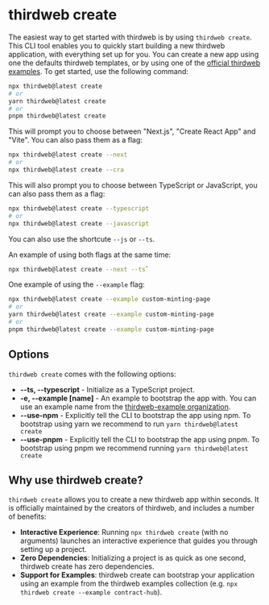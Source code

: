 # thirdweb create

The easiest way to get started with thirdweb is by using `thirdweb create`. This CLI tool enables you to quickly start building a new thirdweb application, with everything set up for you. You can create a new app using one the defaults thirdweb templates, or by using one of the [official thirdweb examples](https://github.com/thirdweb-example). To get started, use the following command:

```bash
npx thirdweb@latest create
# or
yarn thirdweb@latest create
# or
pnpm thirdweb@latest create
```

This will prompt you to choose between "Next.js", "Create React App" and "Vite". You can also pass them as a flag:

```bash
npx thirdweb@latest create --next
# or
npx thirdweb@latest create --cra
```

This will also prompt you to choose between TypeScript or JavaScript, you can also pass them as a flag:

```bash
npx thirdweb@latest create --typescript
# or
npx thirdweb@latest create --javascript
```

You can also use the shortcute `--js` or `--ts`.

An example of using both flags at the same time:

```bash
npx thirdweb@latest create --next --ts`
```

One example of using the `--example` flag:

```bash
npx thirdweb@latest create --example custom-minting-page
# or
yarn thirdweb@latest create --example custom-minting-page
# or
pnpm thirdweb@latest create --example custom-minting-page
```

## Options

`thirdweb create` comes with the following options:

- **--ts, --typescript** - Initialize as a TypeScript project.
- **-e, --example [name]** - An example to bootstrap the app with. You can use an example name from the [thirdweb-example organization](https://github.com/thirdweb-example).
- **--use-npm** - Explicitly tell the CLI to bootstrap the app using npm. To bootstrap using yarn we recommend to run `yarn thirdweb@latest create`
- **--use-pnpm** - Explicitly tell the CLI to bootstrap the app using pnpm. To bootstrap using pnpm we recommend running `yarn thirdweb@latest create`

## Why use thirdweb create?

`thirdweb create` allows you to create a new thirdweb app within seconds. It is officially maintained by the creators of thirdweb, and includes a number of benefits:

- **Interactive Experience**: Running `npx thirdweb create` (with no arguments) launches an interactive experience that guides you through setting up a project.
- **Zero Dependencies**: Initializing a project is as quick as one second, thirdweb create has zero dependencies.
- **Support for Examples**: thirdweb create can bootstrap your application using an example from the thirdweb examples collection (e.g. `npx thirdweb create --example contract-hub`).